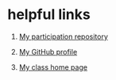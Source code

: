 # helpful links

1. [My participation repository](https://github.com/agregory3/DataSci-participation)

2. [My GitHub profile](https://github.com/agregory3)

3. [My class home page](https://github.com/USF-Psych-DataSci-2020)
